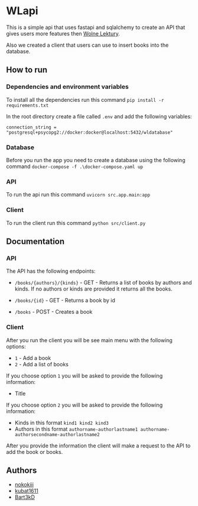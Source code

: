 # WLapi

This is a simple api that uses fastapi and sqlalchemy to create an API that gives users more features then [Wolne Lektury](https://wolnelektury.pl/).

Also we created a client that users can use to insert books into the database.

## How to run

### Dependencies and environment variables

To install all the dependencies run this command `pip install -r requirements.txt`

In the root directory create a file called `.env` and add the following variables:

```env
connection_string = "postgresql+psycopg2://docker:docker@localhost:5432/wldatabase"
```

### Database

Before you run the app you need to create a database using the following command `docker-compose -f .\docker-compose.yaml up`

### API

To run the api run this command `uvicorn src.app.main:app`

### Client

To run the client run this command `python src/client.py`


## Documentation

### API

The API has the following endpoints:

- `/books/{authors}/{kinds}` - GET - Returns a list of books by authors and kinds. If no authors or kinds are provided it returns all the books.

- `/books/{id}` - GET - Returns a book by id

- `/books` - POST - Creates a book

### Client

After you run the client you will be see main menu with the following options:
- `1` - Add a book
- `2` - Add a list of books

If you choose option `1` you will be asked to provide the following information:
- Title

If you choose option `2` you will be asked to provide the following information:
- Kinds in this format `kind1 kind2 kind3`
- Authors in this format `authorname-authorlastname1 authorname-authorsecondname-authorlastname2`

After you provide the information the client will make a request to the API to add the book or books.

## Authors

- [nokokiii](https://github.com/nokokiii)
- [kubat1611](https://github.com/kubat1611)
- [Bart3kD](https://github.com/Bart3kD)
